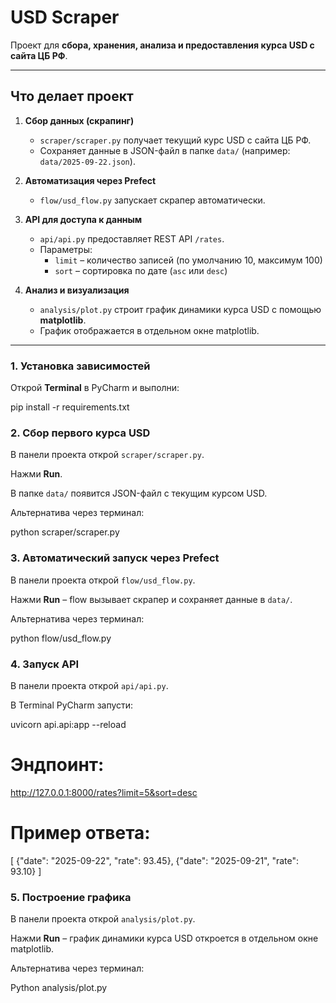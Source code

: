# USD Scraper

Проект для **сбора, хранения, анализа и предоставления курса USD с сайта ЦБ РФ**.  

---

## **Что делает проект**

1. **Сбор данных (скрапинг)**  
   - `scraper/scraper.py` получает текущий курс USD с сайта ЦБ РФ.  
   - Сохраняет данные в JSON-файл в папке `data/` (например: `data/2025-09-22.json`).  

2. **Автоматизация через Prefect**  
   - `flow/usd_flow.py` запускает скрапер автоматически.  

3. **API для доступа к данным**  
   - `api/api.py` предоставляет REST API `/rates`.  
   - Параметры:  
     - `limit` – количество записей (по умолчанию 10, максимум 100)  
     - `sort` – сортировка по дате (`asc` или `desc`)  

4. **Анализ и визуализация**  
   - `analysis/plot.py` строит график динамики курса USD с помощью **matplotlib**.  
   - График отображается в отдельном окне matplotlib.  

---

### 1. Установка зависимостей
Открой **Terminal** в PyCharm и выполни:

pip install -r requirements.txt

### 2. Сбор первого курса USD

В панели проекта открой `scraper/scraper.py`.

Нажми **Run**.

В папке `data/` появится JSON-файл с текущим курсом USD.

Альтернатива через терминал:

python scraper/scraper.py

### 3. Автоматический запуск через Prefect

В панели проекта открой `flow/usd_flow.py`.

Нажми **Run** – flow вызывает скрапер и сохраняет данные в `data/`.

Альтернатива через терминал:

python flow/usd_flow.py

### 4. Запуск API

В панели проекта открой `api/api.py`.

В Terminal PyCharm запусти:

uvicorn api.api:app --reload

# Эндпоинт:
http://127.0.0.1:8000/rates?limit=5&sort=desc

# Пример ответа: 
[
  {"date": "2025-09-22", "rate": 93.45},
  {"date": "2025-09-21", "rate": 93.10}
]


### 5. Построение графика

В панели проекта открой `analysis/plot.py`.

Нажми **Run** – график динамики курса USD откроется в отдельном окне matplotlib.

Альтернатива через терминал:

Python analysis/plot.py


